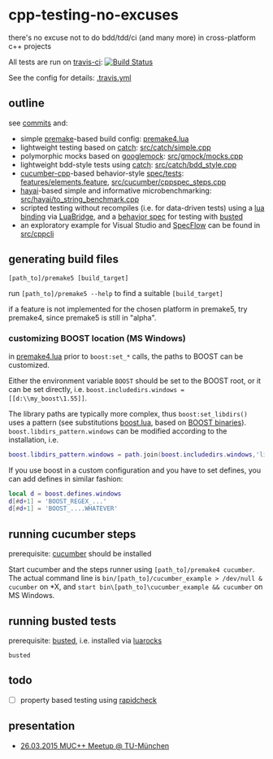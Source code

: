 # cpp-testing-no-excuses

there's no excuse not to do bdd/tdd/ci (and many more) in cross-platform c++ projects

All tests are run on [travis-ci](https://travis-ci.org):
[![Build Status](https://travis-ci.org/d-led/cpp-testing-no-excuses.svg?branch=master)](https://travis-ci.org/d-led/cpp-testing-no-excuses)

See the config for details: [.travis.yml](.travis.yml)

## outline

see [commits](https://github.com/d-led/cpp-testing-no-excuses/commits/master) and:

- simple [premake](industriousone.com/premake)-based build config: [premake4.lua](premake4.lua)
- lightweight testing based on [catch](http://catch-lib.net): [src/catch/simple.cpp](src/catch/simple.cpp)
- polymorphic mocks based on [googlemock](https://code.google.com/p/googlemock/): [src/gmock/mocks.cpp](src/gmock/mocks.cpp)
- lightweight bdd-style tests using [catch](http://catch-lib.net): [src/catch/bdd_style.cpp](src/catch/bdd_style.cpp)
- [cucumber-cpp](https://github.com/cucumber/cucumber-cpp)-based behavior-style [spec/tests](https://cukes.info): [features/elements.feature](features/elements.feature), [src/cucumber/cppspec_steps.cpp](src/cucumber/cppspec_steps.cpp)
- [hayai](https://github.com/nickbruun/hayai)-based simple and informative microbenchmarking: [src/hayai/to_string_benchmark.cpp](src/hayai/to_string_benchmark.cpp)
- scripted testing without recompiles (i.e. for data-driven tests) using a [lua binding](src/lua/bindings.cpp) via [LuaBridge](https://github.com/vinniefalco/LuaBridge), and a [behavior spec](spec/counter_spec.lua) for testing with [busted](https://github.com/Olivine-Labs/busted)
- an exploratory example for Visual Studio and [SpecFlow](www.specflow.org) can be found in [src/cppcli](src/cppcli)

## generating build files

`[path_to]/premake5 [build_target]`

run `[path_to]/premake5 --help` to find a suitable `[build_target]`

if a feature is not implemented for the chosen platform in premake5, try premake4, since premake5 is still in "alpha".

### customizing BOOST location (MS Windows)

in [premake4.lua](premake4.lua) prior to `boost:set_*` calls, the paths to BOOST can be customized.

Either the environment variable `BOOST` should be set to the BOOST root, or it can be set directly, i.e. `boost.includedirs.windows = [[d:\\my_boost\1.55]]`.

The library paths are typically more complex, thus `boost:set_libdirs()` uses a pattern (see substitutions [boost.lua](https://github.com/d-led/premake-meta-cpp/blob/master/recipes/boost.lua#L60-L73), based on [BOOST binaries](http://sourceforge.net/projects/boost/files/boost-binaries/)). `boost.libdirs_pattern.windows` can be modified according to the installation, i.e.

```lua
boost.libdirs_pattern.windows = path.join(boost.includedirs.windows,'lib/$(PlatformTarget)')
```

If you use boost in a custom configuration and you have to set defines, you can add defines in similar fashion:

```lua
local d = boost.defines.windows
d[#d+1] = 'BOOST_REGEX_...'
d[#d+1] = 'BOOST_....WHATEVER'
```

## running cucumber steps

prerequisite: [cucumber](https://cukes.info) should be installed

Start cucumber and the steps runner using `[path_to]/premake4 cucumber`. The actual command line is `bin/[path_to]/cucumber_example > /dev/null & cucumber` on *X, and `start bin\[path_to]\cucumber_example && cucumber` on MS Windows.

## running busted tests

prerequisite: [busted](https://github.com/Olivine-Labs/busted), i.e. installed via [luarocks](https://rocks.moonscript.org/)

`busted`

## todo

- [ ] property based testing using [rapidcheck](https://github.com/emil-e/rapidcheck) 

## presentation

- [26.03.2015 MUC++ Meetup @ TU-München](doc/2015_03_26_dled_no_excuses_meetup_at_tum.pdf)
